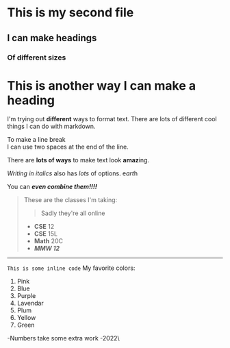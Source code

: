 # This is my second file

## I can make headings

### Of different sizes

This is another way I can make a heading
============

I'm trying out **different** ways to format text. There are lots of different cool things I can do with markdown.

To make a line break  
I can use two spaces at the end of the line.

There are __lots of ways__ to make text look **amaz**ing.

*Writing in italics* also has _lots_ of options. e*art*h

You can ***even combine them!!!!***

>These are the classes I'm taking:
>>Sadly they're all online 
>* **CSE** 12
>* **CSE** 15L
>* __Math__ 20C
>* __*MMW 12*__

---
`This is some inline code`
My favorite colors:
1. Pink
2. Blue
3. Purple
  1. Lavendar
  2. Plum
6. Yellow
4. Green

-Numbers take some extra work
-2022\
